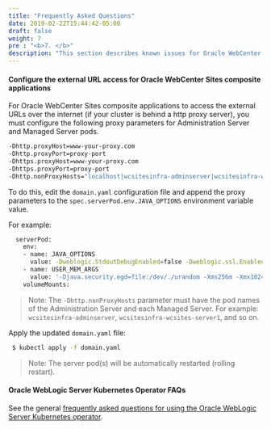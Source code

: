 ```yaml
---
title: "Frequently Asked Questions"
date: 2019-02-22T15:44:42-05:00
draft: false
weight: 7
pre : "<b>7. </b>"
description: "This section describes known issues for Oracle WebCenter Sites domains deployment on Kubernetes. Also, provides answers to frequently asked questions."
---
```



#### Configure the external URL access for Oracle WebCenter Sites composite applications

For Oracle WebCenter Sites composite applications to access the external URLs over the internet (if your cluster is behind a http proxy server), you must configure the following proxy parameters for Administration Server and Managed Server pods.

``` bash
-Dhttp.proxyHost=www-your-proxy.com  
-Dhttp.proxyPort=proxy-port  
-Dhttps.proxyHost=www-your-proxy.com  
-Dhttps.proxyPort=proxy-port  
-Dhttp.nonProxyHosts="localhost|wcsitesinfra-adminserver|wcsitesinfra-wcsites-server1|*.svc.cluster.local|*.your.domain.com|/var/run/docker.sock"  
```
To do this, edit the `domain.yaml` configuration file and append the proxy parameters to the `spec.serverPod.env.JAVA_OPTIONS` environment variable value.

For example:
```bash
  serverPod:
    env:
    - name: JAVA_OPTIONS
      value: -Dweblogic.StdoutDebugEnabled=false -Dweblogic.ssl.Enabled=true -Dweblogic.security.SSL.ignoreHostnameVerification=true -Dhttp.proxyHost=www-your-proxy.com -Dhttp.proxyPort=proxy-port -Dhttps.proxyHost=www-your-proxy.com -Dhttps.proxyPort=proxy-port -Dhttp.nonProxyHosts="localhost|wcsitesinfra-adminserver|wcsitesinfra-wcsites-server1|*.svc.cluster.local|*.your.domain.com|/var/run/docker.sock"
    - name: USER_MEM_ARGS
      value: '-Djava.security.egd=file:/dev/./urandom -Xms256m -Xmx1024m '
    volumeMounts:
```

> Note: The `-Dhttp.nonProxyHosts` parameter must have the pod names of the Administration Server and each Managed Server. For example: `wcsitesinfra-adminserver`, `wcsitesinfra-wcsites-server1`, and so on.

Apply the updated `domain.yaml` file:

``` bash
 $ kubectl apply -f domain.yaml
```
> Note: The server pod(s) will be automatically restarted (rolling restart).


#### Oracle WebLogic Server Kubernetes Operator FAQs

See the general [frequently asked questions for using the Oracle WebLogic Server Kubernetes operator](https://oracle.github.io/weblogic-kubernetes-operator/faq/).
